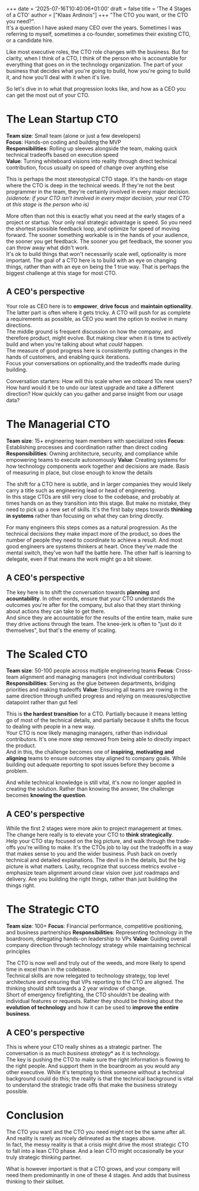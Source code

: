 +++
date = '2025-07-16T10:40:06+01:00'
draft = false
title = 'The 4 Stages of a CTO'
author = ["Klaas Ardinois"]
+++
"The CTO you want, or the CTO you need?".  
It's a question I have asked many CEO over the years. Sometimes I was referring to myself, sometimes a co-founder, sometimes their existing CTO, or a candidate hire.

Like most executive roles, the CTO role changes with the business. But for clarity, when I think of a CTO, I think of the person who is accountable for everything that goes on in the technology organization. The part of your business that decides what you're going to build, how you're going to build it, and how you'll deal with it when it's live.

So let's dive in to what that progression looks like, and how as a CEO you can get the most out of your CTO.

# The Lean Startup CTO
**Team size**: Small team (alone or just a few developers)  
**Focus**: Hands-on coding and building the MVP  
**Responsibilities**: Rolling up sleeves alongside the team, making quick technical tradeoffs based on execution speed  
**Value**: Turning whiteboard visions into reality through direct technical contribution, focus usually on speed of change over anything else

This is perhaps the most stereotypical CTO stage. It's the hands-on stage where the CTO is deep in the technical weeds. If they're not the best programmer in the team, they're certainly involved in every major decision. _(sidenote: if your CTO isn't involved in every major decision, your real CTO at this stage is the person who is)_  

More often than not this is exactly what you need at the early stages of a project or startup. Your only real strategic advantage is speed. So you need the shortest possible feedback loop, and optimize for speed of moving forward. The sooner something workable is in the hands of your audience, the sooner you get feedback. The sooner you get feedback, the sooner you can throw away what didn't work.  
It's ok to build things that won't necessarily scale well, optionality is more important. The goal of a CTO here is to build with an eye on changing things, rather than with an eye on being the 1 true way. That is perhaps the biggest challenge at this stage for most CTO.

## A CEO's perspective
Your role as CEO  here is to **empower**, **drive focus** and **maintain optionality**. The latter part is often where it gets tricky. A CTO will push for as complete a requirements as possible, as CEO you want the option to evolve in many directions.  
The middle ground is frequent discussion on how the company, and therefore product, might evolve. But making clear when it is time to actively build and when you're talking about what _could_ happen.  
The measure of good progress here is consistently putting changes in the hands of customers, and enabling quick iterations.  
Focus your conversations on optionality,and the tradeoffs made during building. 

Conversation starters:
How will this scale when we onboard 10x new users?
How hard would it be to undo our latest upgrade and take a different direction?
How quickly can you gather and parse insight from our usage data?

# The Managerial CTO
**Team size**: 15+ engineering team members with specialized roles
**Focus**: Establishing processes and coordination rather than direct coding
**Responsibilities**: Owning architecture, security, and compliance while empowering teams to execute autonomously
**Value**: Creating systems for how technology components work together and decisions are made. Basis of measuring in place, but close enough to know the details

The shift for a CTO here is subtle, and in larger companies they would likely carry a title such as engineering lead or head of engineering.  
In this stage CTOs are still very close to the codebase, and probably at times hands on as they transition into this stage. But make no mistake, they need to pick up a new set of skills. It's the first baby steps towards **thinking in systems** rather than focusing on what they can bring directly.  

For many engineers this steps comes as a natural progression. As the technical decisions they make impact more of the product, so does the number of people they need to coordinate to achieve a result. And most good engineers are systems thinkers at heart. Once they've made the mental switch, they've won half the battle here. The other half is learning to delegate, even if that means the work might go a bit slower.

## A CEO's perspective
The key here is to shift the conversation towards **planning** and **acountability**. In other words, ensure that your CTO understands the outcomes you're after for the company, but also that they start thinking about actions they can take to get there.  
And since they are accountable for the results of the entire team, make sure they drive actions through the team. The knee-jerk is often to "just do it themselves", but that's the enemy of scaling.  

# The Scaled CTO
**Team size**: 50-100 people across multiple engineering teams
**Focus**: Cross-team alignment and managing managers (not individual contributors)
**Responsibilities**: Serving as the glue between departments, bridging priorities and making tradeoffs
**Value**: Ensuring all teams are rowing in the same direction through unified progress and relying on measures/objective datapoint rather than gut feel

This is **the hardest transition** for a CTO. Partially because it means letting go of most of the technical details, and partially because it shifts the focus to dealing with people in a new way.  
Your CTO is now likely managing managers, rather than individual contributors. It's one more step removed from being able to directly impact the product.  
And in this, the challenge becomes one of **inspiring, motivating and aligning** teams to ensure outcomes stay aligned to company goals. While building out adequate reporting to spot issues before they become a problem.

And while technical knowledge is still vital, it's now no longer applied in creating the solution. Rather than knowing the answer, the challenge becomes **knowing the question**.

## A CEO's perspective
While the first 2 stages were more akin to project management at times. The change here really is to elevate your CTO to **think strategically**.  
Help your CTO stay focused on the big picture, and walk through the trade-offs you're willing to make. It's the CTOs job to lay out the tradeoffs in a way that makes sense to you and the wider business. Push back on overly technical and detailed explanations. The devil is in the details, but the big picture is what matters.
Laslty, recognize that success metrics evolve - emphasize team alignment around clear vision over just roadmaps and delivery. Are you building the right things, rather than just building the things right.

# The Strategic CTO
**Team size**: 100+
**Focus**: Financial performance, competitive positioning, and business partnerships
**Responsibilities**: Representing technology in the boardroom, delegating hands-on leadership to VPs
**Value**: Guiding overall company direction through technology strategy while maintaining technical principles

The CTO is now well and truly out of the weeds, and more likely to spend time in excel than in the codebase.  
Technical skills are now relegated to technology strategy, top level architecture and ensuring that VPs reporting to the CTO are aligned. The thinking should shift towards a 2 year window of change.  
Short of emergency firefighting, the CTO shouldn't be dealing with individual features or requests. Rather they should be thinking about the **evolution of technology** and how it can be used to **improve the entire business**. 

## A CEO's perspective
This is where your CTO really shines as a strategic partner. The conversation is as much *business strategy** as it is technology.  
The key is pushing the CTO to make sure the right information is flowing to the right people. And support them in the boardroom as you would any other executive.
While it's tempting to think someone without a technical background could do this; the reality is that the technical background is vital to understand the strategic trade offs that make the business strategy possible.

# Conclusion
The CTO you want and the CTO you need might not be the same after all. And reality is rarely as nicely delineated as the stages above.  
In fact, the messy reality is that a crisis might drive the most strategic CTO to fall into a lean CTO phase. And a lean CTO might occasionally be your truly strategic thinking partner.   

What is however important is that a CTO grows, and your company will need them predominantly in one of these 4 stages. And adds that business thinking to their skillset.  

